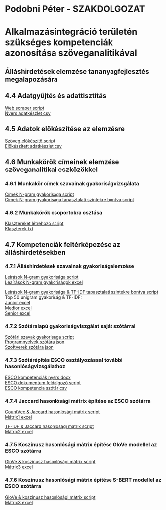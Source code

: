 # Podobni Péter - SZAKDOLGOZAT
# Alkalmazásintegráció területén szükséges kompetenciák azonosítása szöveganalitikával
## Álláshirdetések elemzése tananyagfejlesztés megalapozására </h2>

## 4.4 Adatgyűjtés és adattisztítás
  [Web scraper script](site_indeed.py) \
  [Nyers adatkészlet csv](input/indeed_merged.csv)

## 4.5 Adatok előkészítése az elemzésre
  [Szöveg előkészítő script](preprocess.py) \
  [Előkészített adatkészlet csv](input/preprocessed_jobs_all.csv) 

## 4.6 Munkakörök címeinek elemzése szöveganalitikai eszközökkel
### 4.6.1 Munkakör címek szavainak gyakoriságvizsgálata
  [Címek N-gram gyakorisága script](title/title_freq_ngrams_all.ipynb) \
  [Címek N-gram gyakorisága tapasztalati szintekre bontva script](title/title_freq_ngrams_levels.ipynb)
  
### 4.6.2 Munkakörök csoportokra osztása
  [Klasztereket létrehozó script](title/title_cluster.ipynb) \
  [Klaszterek txt](title/clusters.txt) 
  
## 4.7 Kompetenciák feltérképezése az álláshirdetésekben
### 4.7.1 Álláshirdetések szavainak gyakoriságelemzése
  [Leírások N-gram gyakorisága script](description/description_freq_ngrams_all.ipynb) \
  [Leaírások N-gram gyakoriságok excel](description/description_freq_ngrams_all.xlsx) 

  [Leírások N-gram gyakorisága & TF-IDF tapasztalati szintekre bontva script](description/description_freq_ngrams_all_tf-idf.ipynb) \
  Top 50 unigram gyakoriság & TF-IDF: \
    [Junior excel](description/level_comparison/junior_description_top_50_ngrams_tfidf_freq.xlsx) \
    [Medior excel](description/level_comparison/medior_description_top_50_ngrams_tfidf_freq.xlsx) \
    [Senior excel](description/level_comparison/senior_description_top_50_ngrams_tfidf_freq.xlsx) 
  
### 4.7.2 Szótáralapú gyakoriságviszgálat saját szótárral
  [Szótári szavak gyakorisága script](description/dictionary/description_dictionary_freq_tf-idf.ipynb) \
  [Programnyelvek szótára json](description/dictionary/coding_keywords.json) \
  [Szoftverek szótára json](description/dictionary/softwares_keywords.json)

### 4.7.3 Szótárépítés ESCO osztályozással további hasonlóságvizsgálathoz
  [ESCO kompetenciák nyers docx](esco/skills_raw.docx) \
  [ESCO dokumentum feldolgozó script](esco/doc_to_csv.py) \
  [ESCO kompetencia szótár csv](esco/prep_esco_skill_dictionary.csv)

### 4.7.4 Jaccard hasonlósági mátrix építése az ESCO szótárra
  [CountVec & Jaccard hasonlósági mátrix script](description/description_skills_match_jaccard_countvec.py) \
  [Mátrix1 excel](description/matrix/01_similarity_matrix_jaccard_countvec.xlsx)

  [TF-IDF & Jaccard hasonlósági mátrix script](description/description_skills_match_jaccard_tfidf.ipynb) \
  [Mátrix2 excel](description/matrix/02_similarity_matrix_jaccard_tfidf.xlsx)

### 4.7.5 Koszinusz hasonlósági mátrix építése GloVe modellel az ESCO szótárra
  [GloVe & koszinusz hasonlósági mátrix script](description/description_skills_match_cosine_glove.py) \
  [Mátrix3 excel](description/matrix/03_similarity_matrix_cosine_glove.xlsx)
  
### 4.7.6 Koszinusz hasonlósági mátrix építése S-BERT modellel az ESCO szótárra
  [GloVe & koszinusz hasonlósági mátrix script](description/description_skills_match_cosine_sbert.ipynb) \
  [Mátrix3 excel](description/matrix/04_similarity_matrix_cosine_sbert.xlsx)
